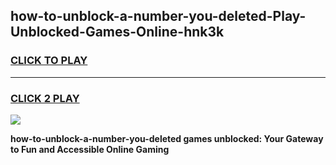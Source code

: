 
## how-to-unblock-a-number-you-deleted-Play-Unblocked-Games-Online-hnk3k
<h3>
<a href="https://premium76.site?title=how-to-unblock-a-number-you-deleted&ref=25A">CLICK TO PLAY</a></h3>
<hr>

<h3>
<a href="https://premium76.site?title=how-to-unblock-a-number-you-deleted&ref=25A">CLICK 2 PLAY</a>
  
</h3>

<a href="https://premium76.site?title=how-to-unblock-a-number-you-deleted&ref=25A"><img src="https://clearcache.store/games.png"></a>


**how-to-unblock-a-number-you-deleted games unblocked: Your Gateway to Fun and Accessible Online Gaming**
